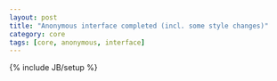 ```yaml
---
layout: post
title: "Anonymous interface completed (incl. some style changes)"
category: core
tags: [core, anonymous, interface]
---
```

{% include JB/setup %}

